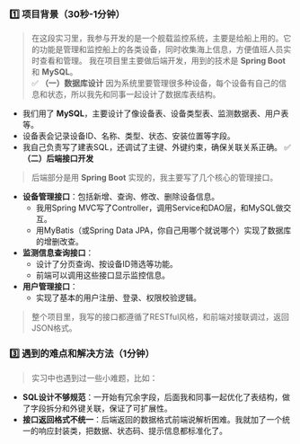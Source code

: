 ### 1️⃣ **项目背景（30秒-1分钟）**

> 在这段实习里，我参与开发的是一个舰载监控系统，主要是给船上用的。它的功能是管理和监控船上的各类设备，同时收集海上信息，方便值班人员实时查看和管理。
> 我在项目里主要做后端开发，用到的技术是 **Spring Boot** 和 **MySQL**。  
✅ **（一）数据库设计**
> 因为系统里要管理很多种设备，每个设备有自己的信息和状态，所以我先和同事一起设计了数据库表结构。
- 我们用了 **MySQL**，主要设计了像设备表、设备类型表、监测数据表、用户表等。    
- 设备表会记录设备ID、名称、类型、状态、安装位置等字段。    
- 我自己负责写了建表SQL，还调试了主键、外键约束，确保关联关系正确。 
✅ **（二）后端接口开发**
> 后端部分是用 **Spring Boot** 实现的，我主要写了几个核心的管理接口。
- **设备管理接口**：包括新增、查询、修改、删除设备信息。    
    - 我用Spring MVC写了Controller，调用Service和DAO层，和MySQL做交互。        
    - 用MyBatis（或Spring Data JPA，你自己用哪个就说哪个）实现了数据库的增删改查。        
- **监测信息查询接口**：    
    - 设计了分页查询、按设备ID筛选等功能。        
    - 前端可以调用这些接口显示监控信息。        
- **用户管理接口**：    
    - 实现了基本的用户注册、登录、权限校验逻辑。      
> 整个项目里，我写的接口都遵循了RESTful风格，和前端对接联调过，返回JSON格式。
### 3️⃣ **遇到的难点和解决方法（1分钟）**
> 实习中也遇到过一些小难题，比如：
- **SQL设计不够规范**：一开始有冗余字段，后面我和同事一起优化了表结构，做了字段拆分和外键关联，保证了可扩展性。    
- **接口返回格式不统一**：后端返回的数据格式前端说解析困难。我就加了一个统一的响应封装类，把数据、状态码、提示信息都标准化了。